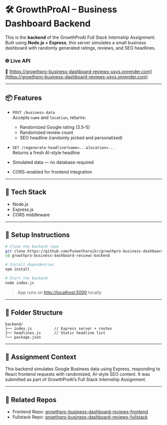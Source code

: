 # 🛠️ GrowthProAI – Business Dashboard Backend

This is the **backend** of the GrowthProAI Full Stack Internship Assignment. Built using **Node.js + Express**, this server simulates a small business dashboard with randomly generated ratings, reviews, and SEO headlines.

### 🌐 Live API

🔗 [https://growthpro-business-dashboard-reviews-usys.onrender.com](https://growthpro-business-dashboard-reviews-usys.onrender.com)

---

## 📦 Features

- `POST /business-data`  
  Accepts `name` and `location`, returns:
  - Randomized Google rating (3.5–5)
  - Randomized review count
  - SEO headline (randomly picked and personalized)

- `GET /regenerate-headline?name=...&location=...`  
  Returns a fresh AI-style headline

- Simulated data — no database required
- CORS-enabled for frontend integration

---

## 🧠 Tech Stack

- Node.js
- Express.js
- CORS middleware

---

## 🔧 Setup Instructions

```bash
# Clone the backend repo
git clone https://github.com/Puneetharajkr/growthpro-business-dashboard-reviews-backend.git
cd growthpro-business-dashboard-reviews-backend

# Install dependencies
npm install

# Start the backend
node index.js
```

> App runs on [http://localhost:5000](http://localhost:5000) locally

---

## 📁 Folder Structure

```
backend/
├── index.js          // Express server + routes
├── headlines.js      // Static headline list
└── package.json
```

---

## 📄 Assignment Context

This backend simulates Google Business data using Express, responding to React frontend requests with randomized, AI-style SEO content. It was submitted as part of GrowthProAI’s Full Stack Internship Assignment.

---

## 📎 Related Repos

- Frontend Repo: [growthpro-business-dashboard-reviews-frontend](https://github.com/Puneetharajkr/growthpro-business-dashboard-reviews-frontend)
- Fullstack Repo: [growthpro-business-dashboard-reviews-fullstack](https://github.com/Puneetharajkr/growthpro-business-dashboard-reviews-fullstack)
